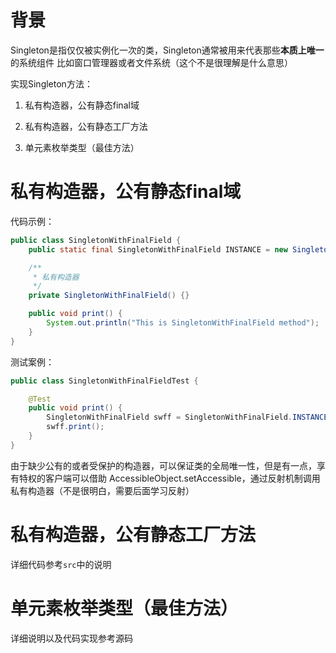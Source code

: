 # 背景  

Singleton是指仅仅被实例化一次的类，Singleton通常被用来代表那些**本质上唯一**的系统组件
比如窗口管理器或者文件系统（这个不是很理解是什么意思）

实现Singleton方法：  

1. 私有构造器，公有静态final域  

2. 私有构造器，公有静态工厂方法  

3. 单元素枚举类型（最佳方法）  

# 私有构造器，公有静态final域  

代码示例：    
```Java      
public class SingletonWithFinalField {
    public static final SingletonWithFinalField INSTANCE = new SingletonWithFinalField();

    /**
     * 私有构造器
     */
    private SingletonWithFinalField() {}

    public void print() {
        System.out.println("This is SingletonWithFinalField method");
    }
}    
```  

测试案例：    
  
```Java    
public class SingletonWithFinalFieldTest {

    @Test
    public void print() {
        SingletonWithFinalField swff = SingletonWithFinalField.INSTANCE;
        swff.print();
    }
}  
```      
由于缺少公有的或者受保护的构造器，可以保证类的全局唯一性，但是有一点，享有特权的客户端可以借助
AccessibleObject.setAccessible，通过反射机制调用私有构造器（不是很明白，需要后面学习反射）  

# 私有构造器，公有静态工厂方法  
详细代码参考``src``中的说明

# 单元素枚举类型（最佳方法）  
详细说明以及代码实现参考源码
